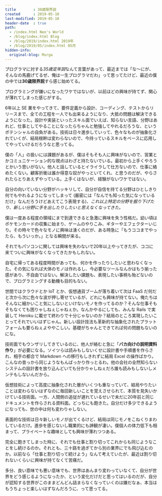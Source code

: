 ```yaml
---
title        : 30歳限界説
created      : 2019-05-10
last-modified: 2019-05-10
header-date  : true
path:
  - /index.html Neo's World
  - /blog/index.html Blog
  - /blog/2019/index.html 2019年
  - /blog/2019/05/index.html 05月
hidden-info:
  original-blog: Murga
---
```


プログラマに対する*35歳定年説*なんて言葉があって、最近までは「な〜にが、そんなの馬鹿げてるぜ、俺は一生プログラマだわ」って思ってたけど、最近の僕の中では**30歳限界説**すら感じ始めてる。

プログラミングが嫌いになったワケではないが、以前ほどの興味が持てず、関心が薄れてしまった感じがする。

6年以上 SE 業をやってきて、要件定義から設計、コーディング、テストからリリースまで、全ての工程を一人でも出来るようになり、大抵の問題は解決できるようになった。設計や実装といったスキル面でいえば、知らない言語、分野はあれど、仕事としてやることになったらちゃんと勉強してやれるだろうな、というポテンシャルの自負がある。技術は日々進歩していって、色々なものが抽象化されていくが、結局根幹は変わらないので、今持っているスキルをベースに応用してやっていけるだろうなと思ってる。

僕の「人」の扱いには課題があるが、僕はそもそも人に興味がないので、営業とかコミュニケーション的な視点はわざと持たないでいる。最初から上手くやろうとかいう思いがない。他人と話しているとイライラして仕方ないので、仕事に絡めたくない。顧客折衝は誰か得意な奴がやっといてくれ、と思うのだが、やらされたらとりあえずやっている。上手くはないが、経験がないワケではない。

自分の向いていない分野がハッキリして、自分が自信を持てる分野はひとしきり何でもやれるようになってしまって (厳密には「なんでも知った気になっているだけ」なんだろうけどあえてこう表現する)、*これ以上特定の分野を掘り下げたり、新しい分野に手を出したりしたいと思えなくなってきた。*

僕は一度ある程度の領域にまで到達できると急激に興味を失う性格だ。幼い頃はポケモンカードの収集に始まり、ゲームのやりこみ、ギターやエフェクターいじり。その時々で色々なモノに興味は湧くのだが、ある時急に「もうココまでやったら、もういっか。」となる瞬間が来る。

それでもパソコンに関しては興味を失わないで20年以上やってきたが、ココに来てついに興味がなくなってきたかもしれない。

自宅に帰ってある程度時間があっても、何かを作ったりしたいと思わなくなった。その気になれば大体のモノは作れるし、今必要なツールなんかはもう揃った感があり、不自由ではない。解決したい課題も、表現したい事柄も殆どないので、プログラミングする動機も目的もない。

世間ではクラウドとか IoT とか、仮想通貨ブームが落ち着いて次は FaaS だ何だと次から次に色々な波が押し寄せているが、どれにも興味が持てない。俺たちはそんなに細かいこと気にしないといけないモノを作ってるのか？そんな仕事そもそもなくても困りゃしねぇじゃねぇか。なんかやるにしても、みんな Rails で実装して Heroku に載せて終わりで十分じゃないのか？結局のところ実現したいことってそれでいいはずじゃん。新しい設計技法も革新的な抽象化されたプラットフォームも要らねぇよややこしい。基礎がちゃんとできてれば何の問題もないのにな。

技術面でもウンザリしてきているのに、他人が絡むと急に「**バカ向けの説明資料作り**」が必要になる。ソイツらは読みもしないくせに設計書や手順書を作らされ、相手の都合で Markdown への移行もしきれずに結局 Excel の操作ばかり。こんなの昔っから同じようなもんばっかり作っとるわ。他の会社の全然知らないシステムの設計書を放り込んどいても分かりゃしねぇだろ誰も読みもしないしメンテもしないんだから。

仮想技術によって高度に抽象化された層がいくつも重なっていて、結局やりたいことは変わらないはずなのに毎回新しいことを覚えさせられて、本質を見失いかけている技術面。一方、人間側の追従が遅れているせいで未だに20年前と同じドキュメントを作らされる資料面。どっちにも飽きた。自分だけ多少できるようになっても、世の中は何も変わりゃしない。

表面的な技術は日々新しいモノが出てくるけど、結局は同じモノをこねくりまわしているだけ。進歩を感じないし職業的にも諦観が凄い。僕個人の体力低下も相まって、プライベートな趣味としても興味が薄れつつある。

完全に飽きてしまった時に、それでも仕事と割り切ってこれからも同じようなことをし続けるのか。それとも、三十路を過ぎてから別の業界にでも飛び込むのか。以前なら「仕事と割り切って続けよう」なんて考えていたが、最近は割り切れないくらいに興味が持てなくて苦痛だ。

多分、良い意味でも悪い意味でも、世界はあんまり変わっていなくて、自分が世界をどう感じるようになったか、という変化だけだと思ってはいるのだが、自分が認知する世界がこのままどんどん詰まらなくなっていくのは嫌だなぁ、本当はもうちょっと楽しいはずなんだろうに、って思ってる。
